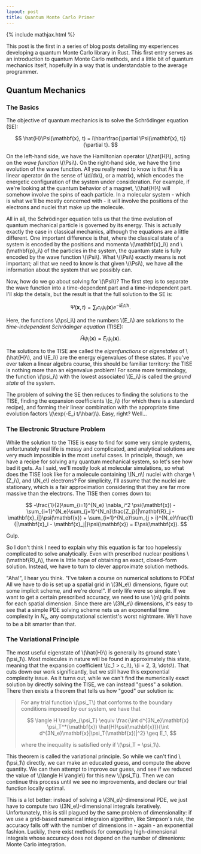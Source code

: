 ```yaml
---
layout: post
title: Quantum Monte Carlo Primer
---
```

{% include mathjax.html %}

This post is the first in a series of blog posts detailing my experiences developing a quantum Monte Carlo library in Rust. This first entry serves as an introduction to quantum Monte Carlo methods, and a little bit of quantum mechanics itself, hopefully in a way that is understandable to the average programmer.

## Quantum Mechanics

### The Basics

The objective of quantum mechanics is to solve the Schrödinger equation (SE):

$$
  \hat{H}\Psi(\mathbf{x}, t) = i\hbar\frac{\partial \Psi(\mathbf{x}, t)}{\partial t}.
$$

On the left-hand side, we have the Hamiltonian operator \\(\hat{H}\\), acting on the *wave function* \\(\Psi\\). On the right-hand side, we have the time evolution of the wave function. All you really need to know is that $\hat{H}$ is a linear operator (in the sense of \\(d/dx\\), or a matrix), which encodes the energetic configuration of the system under consideration. For example, if we're looking at the quantum behavior of a magnet, \\(\hat{H}\\) will somehow involve the spins of each particle. In a molecular system - which is what we'll be mostly concerned with - it will involve the positions of the electrons and nuclei that make up the molecule. 

All in all, the Schrödinger equation tells us that the time evolution of quantum mechanical particle is governed by its energy. This is actually exactly the case in classical mechanics, although the equations are a little different. One important difference is that, where the classical state of a system is encoded by the positions and momenta \\(\mathbf{x}_i\\) and \\(\mathbf{p}_i\\) of the particles in the system, the quantum state is fully encoded by the wave function \\(\Psi\\). What \\(\Psi\\) exactly means is not important; all that we need to know is that given \\(\Psi\\), we have all the information about the system that we possibly can.

Now, how do we go about solving for \\(\Psi\\)? The first step is to separate the wave function into a time-dependent part and a time-independent part. I'll skip the details, but the result is that the full solution to the SE is:

$$
  \Psi(\mathbf{x}, t) = \sum_i c_i \psi_i(\mathbf{x})e^{-iE_i t/\hbar}.
$$

Here, the functions \\(\psi_i\\) and the numbers \\(E_i\\) are solutions to the *time-independent Schrödinger equation* (TISE):

$$
  \hat{H}\psi_i(\mathbf{x}) = E_i\psi_i(\mathbf{x}).
$$

The solutions to the TISE are called the *eigenfunctions* or *eigenstates* of \\(\hat{H}\\), and \\(E_i\\) are the energy eigenvalues of these states. If you've ever taken a linear algebra course, this should be familiar territory: the TISE is nothing more than an eigenvalue problem! For some more terminology, the function \\(\psi_i\\) with the lowest associated \\(E_i\\) is called the *ground state* of the system.

The problem of solving the SE then reduces to finding the solutions to the TISE, finding the expansion coefficients \\(c_i\\) (for which there is a standard recipe), and forming their linear combination with the appropriate time evolution factors \\(\exp(-E_i t/\hbar)\\). Easy, right? Well...

### The Electronic Structure Problem

While the solution to the TISE is easy to find for some very simple systems, unfortunately real life is messy and complicated, and analytical solutions are very much impossible in the most useful cases. In principle, though, we have a recipe for solving any quantum mechanical system, so let's see how bad it gets. As I said, we'll mostly look at molecular simulations, so what does the TISE look like for a molecule containing \\(N_n\\) nuclei with charge \\(Z_i\\), and \\(N_e\\) electrons? For simplicity, I'll assume that the nuclei are stationary, which is a fair approximation considering that they are far more massive than the electrons. The TISE then comes down to:

$$
  -\frac{1}{2}\sum_{i=1}^{N_e} \nabla_i^2 \psi(\mathbf{x}) - \sum_{i=1}^{N_e}\sum_{j=1}^{N_n}\frac{Z_j}{|\mathbf{R}_j - \mathbf{x}_i|}\psi(\mathbf{x}) + \sum_{i=1}^{N_e}\sum_{j > i}^{N_e}\frac{1}{|\mathbf{x}_i - \mathbf{x}_j|}\psi(\mathbf{x}) = E\psi(\mathbf{x}).
$$

Gulp.

So I don't think I need to explain why this equation is far too hopelessly complicated to solve analytically. Even with prescribed nuclear positions \\(\mathbf{R}_i\\), there is little hope of obtaining an exact, closed-form solution. Instead, we have to turn to clever approximate solution methods.

"Aha!", I hear you think. "I've taken a course on numerical solutions to PDEs! All we have to do is set up a spatial grid in \\(3N_e\\) dimensions, figure out some implicit scheme, and we're done!". If only life were so simple. If we want to get a certain prescribed accuracy, we need to use \\(n\\) grid points for each spatial dimension. Since there are \\(3N_e\\) dimensions, it's easy to see that a simple PDE solving scheme nets us an exponential time complexity in $N_e$, any computational scientist's worst nightmare. We'll have to be a bit smarter than that.

### The Variational Principle

The most useful eigenstate of \\(\hat{H}\\) is generally its ground state \\(\psi_1\\). Most molecules in nature will be found in approximately this state, meaning that the expansion coefficient \\(c_1 > c_i\\), \\(i = 2, 3, \dots\\). That cuts down our work significantly, but we still have this exponential complexity issue. As it turns out, while we can't find the numerically exact solution by directly solving the TISE, we can instead "guess" a solution. There then exists a theorem that tells us how "good" our solution is:

> For any trial function \\(\psi_T\\) that conforms to the boundary conditions imposed by our system, we have that
>
>$$
>  \langle H \rangle_{\psi_T} \equiv \frac{\int d^{3N_e}\mathbf{x} \psi_T^*(\mathbf{x}) \hat{H}\psi(\mathbf{x})}{\int d^{3N_e}\mathbf{x}|\psi_T(\mathbf{x})|^2} \geq E_1,
>$$
>
> where the inequality is satisfied only if \\(\psi_T = \psi_1\\). 

This theorem is called the variational principle. So while we can't find \\(\psi_1\\) directly, we can make an educated guess, and compute the above quantity. We can then attempt to improve our guess, and see if we reduced the value of \\(\langle H \rangle\\) for this new \\(\psi_T\\). Then we can continue this process until we see no improvements, and declare our trial function locally optimal. 

This is a lot better: instead of solving a \\(3N_e\\)-dimensional PDE, we just have to compute two \\(3N_e\\)-dimensional integrals iteratively. Unfortunately, this is still plagued by the same problem of dimensionality: if we use a grid-based numerical integraion algorithm, like Simpson's rule, the accuracy falls off with the number of dimensions in - again - an exponential fashion. Luckily, there exist methods for computing high-dimensional integrals whose accuracy does not depend on the number of dimenions: Monte Carlo integration.
